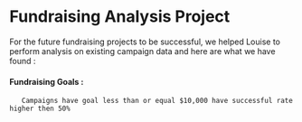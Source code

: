   # Fundraising Analysis Project  
  For the future fundraising projects to be successful, we helped Louise to perform analysis on existing campaign data and here are what we have found :
  
  #### Fundraising Goals :
       Campaigns have goal less than or equal $10,000 have successful rate higher then 50%


